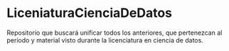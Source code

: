 # LiceniaturaCienciaDeDatos
Repositorio que buscará unificar todos los anteriores, que pertenezcan al período y material visto durante la licenciatura en ciencia de datos.
